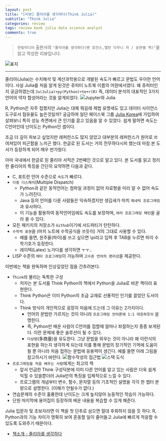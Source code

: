 ```yaml
---  
layout: post  
title: "[리뷰] 줄리아를 생각하다(Think Julia)"  
subtitle: "Think Julia"  
categories: review  
tags: review book julia data science analyst 
comments: true  
---  
```

  
> `한빛미디어` 출판사의 `"줄리아를 생각하다(벤 로언스,앨런 다우니 저 / 송한별 역)"`을 읽고 작성한 리뷰입니다.  

![표지](https://telegeam.github.io/assets/img/review/2020-05-12-review-book-think-julia-1.jpg)  

---
줄리아(Julia)는 수치해석 및 계산과학용으로 개발된 속도가 빠르고 문법도 우아한 언어이다. 사실 Julia를 처음 알게 된것은 쥬피터 노트북 이름의 어원에서였다. 왜 쥬피터인지 궁금하였는데 `Ju(Julia)+py(Python)+te+r(R)` 즉, 데이터 분석의 대표적인 3가지 언어의 약자 합성어라는 것을 알게되었다. 
![Jupyter와 Julia](https://telegeam.github.io/assets/img/review/2020-05-12-review-book-think-julia-2.jpg)

R, Python은 자주 접했지만 Julia는 대체 뭐길래 제법 유명세도 있고 데이터 사이언스 도구로서 점유율도 높은것일까? 궁금하여 일단 페이스북 그룹 [Julia Korea](https://www.facebook.com/groups/307563486035303/)에 가입하여 살펴보니 특히 성능 측면에서 큰 인기를 끌고 있음을 알 수 있었다. 쉽게 말하면 속도는 C언어인데 난이도는 Python인 셈이다.

조금 더 깊이 파보고 싶었지만 레퍼런스도 많지 않았고 대부분의 레퍼런스가 원어로 쓰여져있어 피곤함을 느끼곤 했다. 한글로 된 도서는 거의 전무하다시피 했는데 마침 본 도서가 등장하게 되어 매우 반가웠다. 

아마 국내에서 한글로 된 줄리아 서적은 2번째인 것으로 알고 있다. 본 도서를 읽고 정리한 줄리아의 특징을 간단히 요약하면 다음과 같다.

* C, 포트란 언어 수준으로 `속도`가 빠르다.
* `다중 디스패치`(Multiple Dispatch)
  - Python과 같은 동적언어는 컴파일 과정이 없어 자료형을 미리 알 수 없어 속도가 느려진다.
  - Java 등의 언어를 다룬 사람들은 익숙하겠지만 생김새가 마치 `제네릭 프로그래밍`과 유사하다.
  - 이 기능을 활용하여 동적언어임에도 속도를 보장하며, `여러 프로그래밍 패턴`을 골라 쓸 수 있다.
* 모든 패키지의 저장소가 `Github`이기에 서드파티가 탄탄하다.
* `수학적 표현`을 (마치 노트에 수학공식을 쓰듯이) 거의 그대로 사용할 수 있다.
  - 예를 들면, 원주율(파이)를 쓰고 싶으면 \pi라고 입력 후 TAB을 누르면 파이 수학기호가 등장한다.
  - 레이텍(Latex) 노가다를 생각하면 ㅜㅜ..
* LISP 수준의 `메타 프로그래밍`이 가능하며 `고수준 언어의 편리성`을 제공한다.

이번에는 책을 완독하며 인상깊었던 점을 간추려본다.

* `Think`라 불리는 독특한 구성
  - 저자는 본 도서를 Think Python의 책에서 Python을 Julia로 바꾼 책이라 표현한다.
  - Think Python은 이미 Python의 초급 교재로 선풍적인 인기를 끌었던 도서이다.
  - Think 방식이 개인적으로 굉장히 마음에 드는데 그 이유는 2가지이다.
    + 언어의 문법만 가르치는 것이 아니라 `프로그래밍 언어론에 1:1 대응하듯이` 설명한다. 
    + 즉, Python만 배운 사람이 C언어를 접할때 얼마나 좌절하는지 종종 보게된다. 이런 문제에 좋은 솔루션이 될 수 있다.
    + `다상량`(多商量)을 유도한다. 그냥 문법을 외우는 것이 아니라 왜 이런식의 표현을 하는지 생각하게 되는데 이를 통해 문법의 장기적인 기억에 도움이 될 뿐 아니라 처음 접하는 문법에 응용력이 생긴다.
      예를 들면 아래 그림을 참고하시기 바란다.
      ![함수작성의 접근법](https://telegeam.github.io/assets/img/review/2020-05-12-review-book-think-julia-4.jpg)
      ![스택 도식](https://telegeam.github.io/assets/img/review/2020-05-12-review-book-think-julia-3.jpg)
* `프로그래밍을 처음 배우는 사람`에게는 최고의 책
  - 앞서 언급한 Think 구성덕분에 이미 다른 언어를 알고 있는 사람은 더욱 쉽게 익힐 수 있을뿐더러 Julia만의 특징을 입체적으로 느낄 수 있다.
  - 프로그램의 개념부터 변수, 함수, 문자열 등의 기초적인 설명을 각각 한 챕터 분량으로 설명한다. (이해가 안될수가 없다.)
* 연습문제의 수준이 훌륭한데 난이도는 크게 높지않아 능동적인 학습이 가능하다.
* 단원 마지막에 용어집이 등장하여 배운 내용을 복습할 수 있게 해준다.

Julia 입문자 및 초보자라면 이 책을 첫 단추로 삼으면 절대 후회하지 않을 듯 하다. R, Python과의 기능 차이가 명확히 보여 혼동할 일이 줄어들고 Julia에 빠르게 적응할 수 있도록 도와주기 때문이다.


* [책소개 - 줄리아를 생각하다](http://www.yes24.com/Product/Goods/89643887?scode=032&OzSrank=1)




